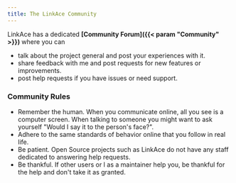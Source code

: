 ```yaml
---
title: The LinkAce Community
---
```


LinkAce has a dedicated **[Community Forum]({{< param "Community" >}})** where you can

* talk about the project general and post your experiences with it.
* share feedback with me and post requests for new features or improvements.
* post help requests if you have issues or need support.


### Community Rules

* Remember the human. When you communicate online, all you see is a computer screen. When talking to someone you might 
want to ask yourself "Would I say it to the person's face?".
* Adhere to the same standards of behavior online that you follow in real life.
* Be patient. Open Source projects such as LinkAce do not have any staff dedicated to answering help requests.
* Be thankful. If other users or I as a maintainer help you, be thankful for the help and don't take it as granted.
